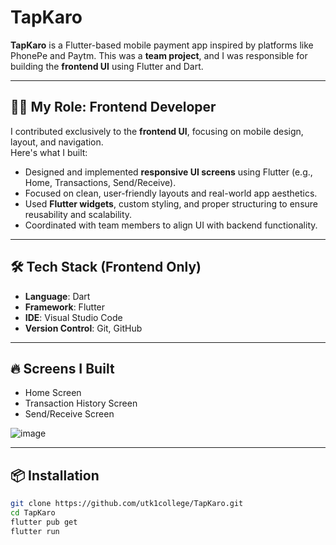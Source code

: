 # TapKaro

**TapKaro** is a Flutter-based mobile payment app inspired by platforms like PhonePe and Paytm. This was a **team project**, and I was responsible for building the **frontend UI** using Flutter and Dart.

---

## 👨‍💻 My Role: Frontend Developer

I contributed exclusively to the **frontend UI**, focusing on mobile design, layout, and navigation.  
Here's what I built:

- Designed and implemented **responsive UI screens** using Flutter (e.g., Home, Transactions, Send/Receive).
- Focused on clean, user-friendly layouts and real-world app aesthetics.
- Used **Flutter widgets**, custom styling, and proper structuring to ensure reusability and scalability.
- Coordinated with team members to align UI with backend functionality.

---

## 🛠 Tech Stack (Frontend Only)

- **Language**: Dart
- **Framework**: Flutter
- **IDE**: Visual Studio Code
- **Version Control**: Git, GitHub

---

## 🔥 Screens I Built

- Home Screen
- Transaction History Screen
- Send/Receive Screen

![image](https://github.com/user-attachments/assets/d7d08000-285f-40f4-9e29-d8f7e50bde16)


---

## 📦 Installation

```bash
git clone https://github.com/utk1college/TapKaro.git
cd TapKaro
flutter pub get
flutter run

